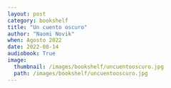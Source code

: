 ```yaml
---
layout: post
category: bookshelf
title: "Un cuento oscuro"
author: "Naomi Novik"
when: Agosto 2022
date: 2022-08-14
audiobook: True
image:
  thumbnail: /images/bookshelf/uncuentooscuro.jpg
  path: /images/bookshelf/uncuentooscuro.jpg
---
```

